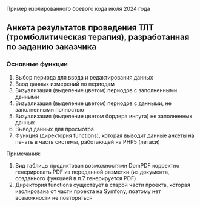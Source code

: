 Пример изолированного боевого кода июля 2024 года 

## Анкета результатов проведения ТЛТ (тромболитическая терапия), разработанная по заданию заказчика 

### Основные функции 
1. Выбор периода для ввода и редактирования данных
2. Ввод данных измерений по периодам
3. Визуализация (выделение цветом) периодов с заполненными данными
4. Визуализация (выделение цветом) периодов с данными, не заполненными полностью
5. Визуализация (выделение цветом бордера инпута) не заполненных данных
6. Вывод данных для просмотра
7. Функция (директория functions), которая выводит данные анкеты на печать в часть системы, работающей на PHP5 (легаси)

Примечания:
1. Вид таблицы продиктован возможностями DomPDF корректно генерировать PDF из переданной разметки (из документа, созданного функцией в п.7 генерируется PDF)
2. Директория functions существует в старой части проекта, которая изолирована от части проекта на Symfony, поэтому нет возможности не повторяться



